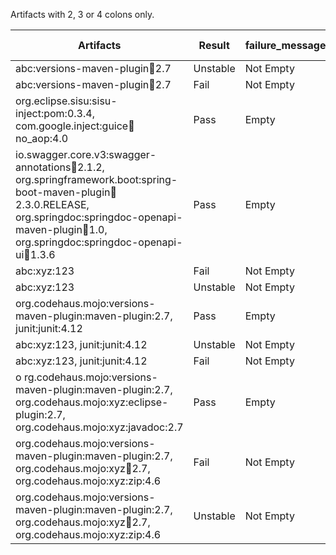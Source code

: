 Artifacts with 2, 3 or 4 colons only. 

| Artifacts                          | Result | failure_message | Force Staging | 
| -----------------------------------| ------ | --------------- | ------------- |
| abc:versions-maven-plugin:jar:2.7  | Unstable | Not Empty      | True       | 
| abc:versions-maven-plugin:jar:2.7  | Fail | Not Empty      | False       | 
| org.eclipse.sisu:sisu-inject:pom:0.3.4, com.google.inject:guice:jar:no_aop:4.0 | Pass |  Empty      | Don't Care       | 
| io.swagger.core.v3:swagger-annotations:jar:2.1.2, org.springframework.boot:spring-boot-maven-plugin:jar:2.3.0.RELEASE, org.springdoc:springdoc-openapi-maven-plugin:jar:1.0, org.springdoc:springdoc-openapi-ui:jar:1.3.6| Pass | Empty      | Don't Care       | 
| abc:xyz:123  | Fail | Not Empty      | False       | 
| abc:xyz:123  | Unstable | Not Empty      | True       | 
| org.codehaus.mojo:versions-maven-plugin:maven-plugin:2.7, junit:junit:4.12  | Pass | Empty      | Don't Care       | 
| abc:xyz:123, junit:junit:4.12  | Unstable | Not Empty      | True       | 
| abc:xyz:123, junit:junit:4.12  | Fail | Not Empty      | False       | 
|o rg.codehaus.mojo:versions-maven-plugin:maven-plugin:2.7, org.codehaus.mojo:xyz:eclipse-plugin:2.7, org.codehaus.mojo:xyz:javadoc:2.7 | Pass | Empty      | Don't Care      | 
| org.codehaus.mojo:versions-maven-plugin:maven-plugin:2.7, org.codehaus.mojo:xyz:jar:2.7, org.codehaus.mojo:xyz:zip:4.6 | Fail | Not Empty      | False       | 
| org.codehaus.mojo:versions-maven-plugin:maven-plugin:2.7, org.codehaus.mojo:xyz:jar:2.7, org.codehaus.mojo:xyz:zip:4.6 | Unstable | Not Empty      | True       | 